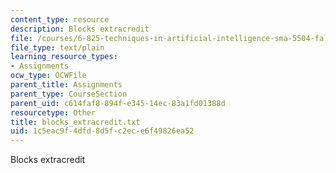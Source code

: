 ```yaml
---
content_type: resource
description: Blocks extracredit
file: /courses/6-825-techniques-in-artificial-intelligence-sma-5504-fall-2002/1c5eac9f4dfd8d5fc2ece6f49826ea52_blocks_extracredit.txt
file_type: text/plain
learning_resource_types:
- Assignments
ocw_type: OCWFile
parent_title: Assignments
parent_type: CourseSection
parent_uid: c614faf8-894f-e345-14ec-83a1fd01388d
resourcetype: Other
title: blocks_extracredit.txt
uid: 1c5eac9f-4dfd-8d5f-c2ec-e6f49826ea52
---
```

Blocks extracredit

